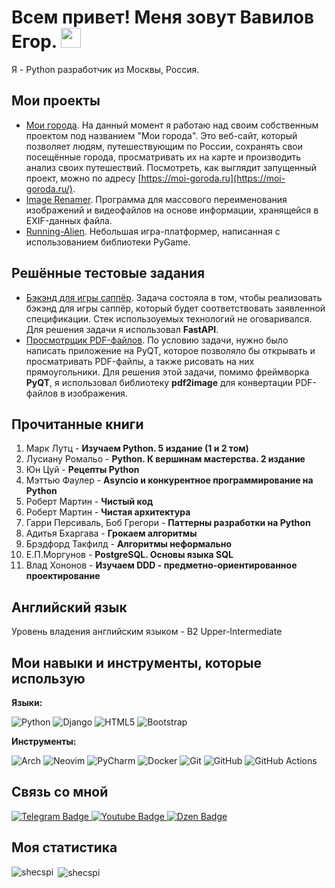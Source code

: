 <h1>
  Всем привет! Меня зовут Вавилов Егор.
  <img src="https://github.com/blackcater/blackcater/raw/main/images/Hi.gif" height="32"/>
</h1>

Я - Python разработчик из Москвы, Россия.  

## Мои проекты    
- [Мои города](https://github.com/Shecspi/MoiGoroda). На данный момент я работаю над своим собственным проектом под названием "Мои города". Это веб-сайт, который позволяет людям, путешествующим по России, сохранять свои посещённые города, просматривать их на карте и производить анализ своих путешествий. Посмотреть, как выглядит запущенный проект, можно по адресу [https://moi-goroda.ru](https://moi-goroda.ru/).   
- [Image Renamer](https://github.com/Shecspi/ImageRenamer). Программа для массового переименования изображений и видеофайлов на основе информации, хранящейся в EXIF-данных файла.
- [Running-Alien](https://github.com/Shecspi/Running-Alien). Небольшая игра-платформер, написанная с использованием библиотеки PyGame.

## Решённые тестовые задания
* [Бэкэнд для игры саппёр](https://github.com/Shecspi/test_task__sapper). Задача состояла в том, чтобы реализовать бэкэнд для игры саппёр, который будет соответствовать заявленной спецификации. Стек использоуемых технологий не оговаривался. Для решения задачи я использовал **FastAPI**.
* [Просмотрщик PDF-файлов](https://github.com/Shecspi/test_task__PDFViewer). По условию задачи, нужно было написать приложение на PyQT, которое позволяло бы открывать и просматривать PDF-файлы, а также рисовать на них прямоугольники. Для решения этой задачи, помимо фреймворка **PyQT**, я использовал библиотеку **pdf2image** для конвертации PDF-файлов в изображения.

## Прочитанные книги
1. Марк Лутц - **Изучаем Python. 5 издание (1 и 2 том)**
2. Лусиану Ромальо - **Python. К вершинам мастерства. 2 издание**
3. Юн Цуй - **Рецепты Python**
4. Мэттью Фаулер - **Asyncio и конкурентное программирование на Python**
5. Роберт Мартин - **Чистый код**
6. Роберт Мартин - **Чистая архитектура**
7. Гарри Персиваль, Боб Грегори - **Паттерны разработки на Python**
8. Адитья Бхаргава - **Грокаем алгоритмы**
9. Брэдфорд Такфилд - **Алгоритмы неформально**
10. Е.П.Моргунов - **PostgreSQL. Основы языка SQL**
11. Влад Хононов - **Изучаем DDD - предметно-ориентированное проектирование**

## Английский язык
Уровень владения английским языком - B2 Upper-Intermediate

## Мои навыки и инструменты, которые использую
**Языки:**

![Python](https://img.shields.io/badge/python-3670A0?style=for-the-badge&logo=python&logoColor=ffdd54)
![Django](https://img.shields.io/badge/django-%23092E20.svg?style=for-the-badge&logo=django&logoColor=white)
![HTML5](https://img.shields.io/badge/html5-%23E34F26.svg?style=for-the-badge&logo=html5&logoColor=white)
![Bootstrap](https://img.shields.io/badge/bootstrap-%23563D7C.svg?style=for-the-badge&logo=bootstrap&logoColor=white)

**Инструменты:**

![Arch](https://img.shields.io/badge/Arch%20Linux-1793D1?logo=arch-linux&logoColor=fff&style=for-the-badge)
![Neovim](https://img.shields.io/badge/NeoVim-%2357A143.svg?&style=for-the-badge&logo=neovim&logoColor=white)
![PyCharm](https://img.shields.io/badge/pycharm-143?style=for-the-badge&logo=pycharm&logoColor=black&color=black&labelColor=green)
![Docker](https://img.shields.io/badge/docker-%230db7ed.svg?style=for-the-badge&logo=docker&logoColor=white)
![Git](https://img.shields.io/badge/git-%23F05033.svg?style=for-the-badge&logo=git&logoColor=white)
![GitHub](https://img.shields.io/badge/github-%23121011.svg?style=for-the-badge&logo=github&logoColor=white)
![GitHub Actions](https://img.shields.io/badge/github%20actions-%232671E5.svg?style=for-the-badge&logo=githubactions&logoColor=white)

## Связь со мной
  
<div id="badges">
  <a href="your-twitter-URL">
    <img src="https://img.shields.io/badge/Telegram-blue?style=for-the-badge&logo=twitter&logoColor=white" alt="Telegram Badge"/>
  </a>
  <a href="your-youtube-URL">
    <img src="https://img.shields.io/badge/YouTube-red?style=for-the-badge&logo=youtube&logoColor=white" alt="Youtube Badge"/>
  </a>
  <a href="https://dzen.ru/rossiya_naiznanku">
    <img src="https://img.shields.io/badge/Dzen-black?style=for-the-badge" alt="Dzen Badge"/>
  </a>
</div>

## Моя статистика

<p>
  <img align="left" src="https://github-readme-stats.vercel.app/api/top-langs?username=shecspi&show_icons=true&locale=en&layout=compact" alt="shecspi" />
  &nbsp;<img align="center" src="https://github-readme-streak-stats.herokuapp.com/?user=shecspi&" alt="shecspi" />
</p>
